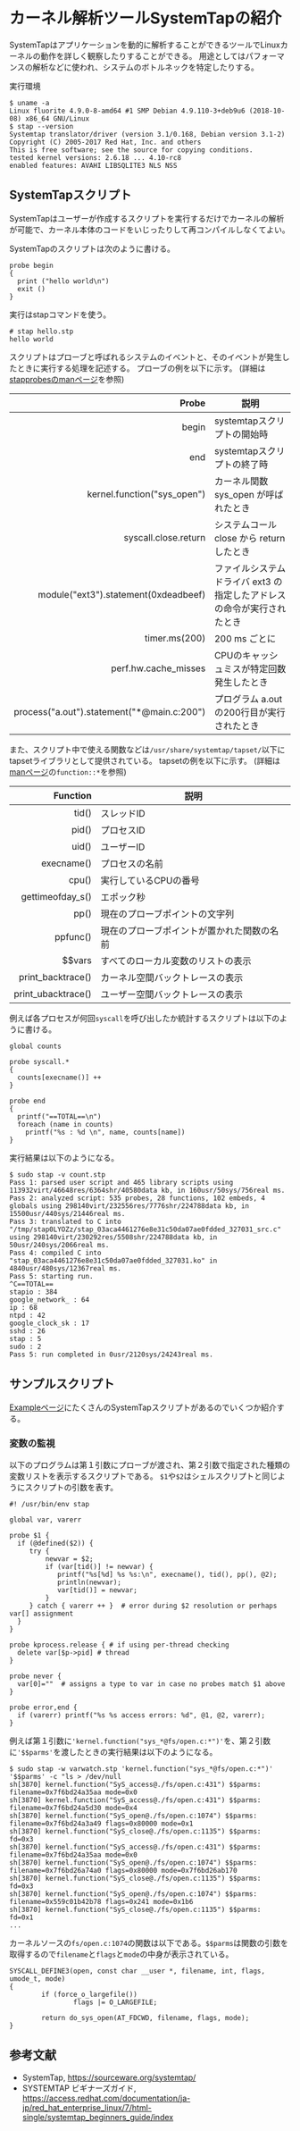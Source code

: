 # カーネル解析ツールSystemTapの紹介
SystemTapはアプリケーションを動的に解析することができるツールでLinuxカーネルの動作を詳しく観察したりすることができる。
用途としてはパフォーマンスの解析などに使われ、システムのボトルネックを特定したりする。

実行環境
```
$ uname -a
Linux fluorite 4.9.0-8-amd64 #1 SMP Debian 4.9.110-3+deb9u6 (2018-10-08) x86_64 GNU/Linux
$ stap --version
Systemtap translator/driver (version 3.1/0.168, Debian version 3.1-2)
Copyright (C) 2005-2017 Red Hat, Inc. and others
This is free software; see the source for copying conditions.
tested kernel versions: 2.6.18 ... 4.10-rc8
enabled features: AVAHI LIBSQLITE3 NLS NSS
```

## SystemTapスクリプト
SystemTapはユーザーが作成するスクリプトを実行するだけでカーネルの解析が可能で、カーネル本体のコードをいじったりして再コンパイルしなくてよい。

SystemTapのスクリプトは次のように書ける。
```
probe begin
{
  print ("hello world\n")
  exit ()
}
```
実行はstapコマンドを使う。
```
# stap hello.stp 
hello world
```

スクリプトはプローブと呼ばれるシステムのイベントと、そのイベントが発生したときに実行する処理を記述する。
プローブの例を以下に示す。
(詳細は[stapprobesのmanページ](https://sourceware.org/systemtap/man/stapprobes.3stap.html)を参照)

| Probe | 説明 |
| ---: | --- |
| begin | systemtapスクリプトの開始時 |
| end | systemtapスクリプトの終了時 |
| kernel.function("sys_open") | カーネル関数 sys_open が呼ばれたとき |
| syscall.close.return | システムコール close から return したとき |
| module("ext3").statement(0xdeadbeef) | ファイルシステムドライバ ext3 の指定したアドレスの命令が実行されたとき |
| timer.ms(200) | 200 ms ごとに |
| perf.hw.cache_misses | CPUのキャッシュミスが特定回数発生したとき |
| process("a.out").statement("*@main.c:200") | プログラム a.out の200行目が実行されたとき |

また、スクリプト中で使える関数などは`/usr/share/systemtap/tapset/`以下にtapsetライブラリとして提供されている。
tapsetの例を以下に示す。
(詳細は[manページ](https://sourceware.org/systemtap/man/)の`function::*`を参照)

| Function | 説明 |
| ---: | --- |
| tid() | スレッドID |
| pid() | プロセスID |
| uid() | ユーザーID |
| execname() | プロセスの名前 |
| cpu() | 実行しているCPUの番号 |
| gettimeofday_s() | エポック秒 |
| pp() | 現在のプローブポイントの文字列 |
| ppfunc() | 現在のプローブポイントが置かれた関数の名前 |
| $$vars | すべてのローカル変数のリストの表示 |
| print_backtrace() | カーネル空間バックトレースの表示 |
| print_ubacktrace() | ユーザー空間バックトレースの表示 |

例えば各プロセスが何回`syscall`を呼び出したか統計するスクリプトは以下のように書ける。
```
global counts

probe syscall.*
{
  counts[execname()] ++
}

probe end
{
  printf("==TOTAL==\n")
  foreach (name in counts)
    printf("%s : %d \n", name, counts[name])
}
```

実行結果は以下のようになる。
```
$ sudo stap -v count.stp 
Pass 1: parsed user script and 465 library scripts using 113932virt/46648res/6364shr/40580data kb, in 160usr/50sys/756real ms.
Pass 2: analyzed script: 535 probes, 28 functions, 102 embeds, 4 globals using 298140virt/232556res/7776shr/224788data kb, in 15500usr/440sys/21446real ms.
Pass 3: translated to C into "/tmp/stap0LYOZz/stap_03aca4461276e8e31c50da07ae0fdded_327031_src.c" using 298140virt/230292res/5508shr/224788data kb, in 50usr/240sys/2066real ms.
Pass 4: compiled C into "stap_03aca4461276e8e31c50da07ae0fdded_327031.ko" in 4840usr/480sys/12367real ms.
Pass 5: starting run.
^C==TOTAL==
stapio : 384 
google_network_ : 64 
ip : 68 
ntpd : 42 
google_clock_sk : 17 
sshd : 26 
stap : 5 
sudo : 2 
Pass 5: run completed in 0usr/2120sys/24243real ms.
```

## サンプルスクリプト
[Exampleページ](https://www.sourceware.org/systemtap/examples/keyword-index.html)にたくさんのSystemTapスクリプトがあるのでいくつか紹介する。

### 変数の監視
以下のプログラムは第１引数にプローブが渡され、第２引数で指定された種類の変数リストを表示するスクリプトである。
`$1`や`$2`はシェルスクリプトと同じようにスクリプトの引数を表す。
```
#! /usr/bin/env stap

global var, varerr

probe $1 {
  if (@defined($2)) {
     try {
         newvar = $2;
         if (var[tid()] != newvar) {
            printf("%s[%d] %s %s:\n", execname(), tid(), pp(), @2);
            println(newvar);
            var[tid()] = newvar;
         }
     } catch { varerr ++ }  # error during $2 resolution or perhaps var[] assignment
  }
}

probe kprocess.release { # if using per-thread checking
  delete var[$p->pid] # thread
}

probe never {
  var[0]=""  # assigns a type to var in case no probes match $1 above
}

probe error,end {
  if (varerr) printf("%s %s access errors: %d", @1, @2, varerr);
}
```

例えば第１引数に`'kernel.function("sys_*@fs/open.c:*")'`を、第２引数に`'$$parms'`を渡したときの実行結果は以下のようになる。
```
$ sudo stap -w varwatch.stp 'kernel.function("sys_*@fs/open.c:*")' '$$parms' -c "ls > /dev/null
sh[3870] kernel.function("SyS_access@./fs/open.c:431") $$parms:
filename=0x7f6bd24a35aa mode=0x0
sh[3870] kernel.function("SyS_access@./fs/open.c:431") $$parms:
filename=0x7f6bd24a5d30 mode=0x4
sh[3870] kernel.function("SyS_open@./fs/open.c:1074") $$parms:
filename=0x7f6bd24a3a49 flags=0x80000 mode=0x1
sh[3870] kernel.function("SyS_close@./fs/open.c:1135") $$parms:
fd=0x3
sh[3870] kernel.function("SyS_access@./fs/open.c:431") $$parms:
filename=0x7f6bd24a35aa mode=0x0
sh[3870] kernel.function("SyS_open@./fs/open.c:1074") $$parms:
filename=0x7f6bd26a74a0 flags=0x80000 mode=0x7f6bd26ab170
sh[3870] kernel.function("SyS_close@./fs/open.c:1135") $$parms:
fd=0x3
sh[3870] kernel.function("SyS_open@./fs/open.c:1074") $$parms:
filename=0x559c01b42b78 flags=0x241 mode=0x1b6
sh[3870] kernel.function("SyS_close@./fs/open.c:1135") $$parms:
fd=0x1
...
```

カーネルソースの`fs/open.c:1074`の関数は以下である。`$$parms`は関数の引数を取得するので`filename`と`flags`と`mode`の中身が表示されている。
```
SYSCALL_DEFINE3(open, const char __user *, filename, int, flags, umode_t, mode)
{
        if (force_o_largefile())
                flags |= O_LARGEFILE;

        return do_sys_open(AT_FDCWD, filename, flags, mode);
}
```

## 参考文献
- SystemTap, https://sourceware.org/systemtap/
- SYSTEMTAP ビギナーズガイド, https://access.redhat.com/documentation/ja-jp/red_hat_enterprise_linux/7/html-single/systemtap_beginners_guide/index
